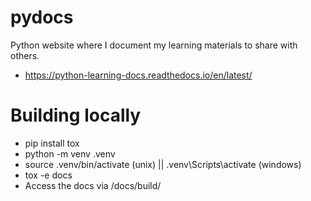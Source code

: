 # pydocs

Python website where I document my learning materials to share with others.

 - https://python-learning-docs.readthedocs.io/en/latest/

# Building locally

 - pip install tox
 - python -m venv .venv
 - source .venv/bin/activate (unix) || .venv\Scripts\activate (windows)
 - tox -e docs
 - Access the docs via /docs/build/
